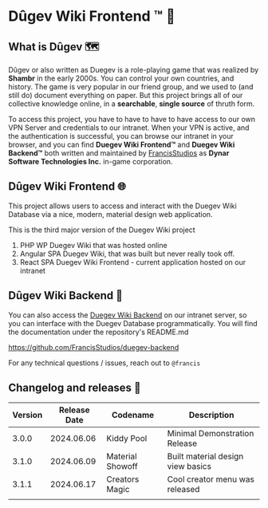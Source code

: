 # Dûgev Wiki Frontend ™ 📖

## What is Dûgev 🗺️

Dûgev or also written as Duegev is a role-playing game that was realized by **Shambr** in the early 2000s. You can control your own countries, and history. The game is very popular in our friend group, and we used to (and still do) document everything on paper. But this project brings all of our collective knowledge online, in a **searchable**, **single source** of thruth form.

To access this project, you have to have to have to have access to our own VPN Server and credentials to our intranet. When your VPN is active, and the authentication is successful, you can browse our intranet in your browser, and you can find **Duegev Wiki Frontend™** and **Duegev Wiki Backend™** both written and maintained by [FrancisStudios](https://github.com/francisstudios) as **Dynar Software Technologies Inc.** in-game corporation.

## Dûgev Wiki Frontend 🌐

This project allows users to access and interact with the Duegev Wiki Database via a nice, modern, material design web application. 

This is the third major version of the Duegev Wiki project
1) PHP WP Duegev Wiki that was hosted online
2) Angular SPA Duegev Wiki, that was built but never really took off.
3) React SPA Duegev Wiki Frontend - current application hosted on our intranet

## Dûgev Wiki Backend 🔌

You can also access the [Duegev Wiki Backend](https://github.com/FrancisStudios/duegev-backend) on our intranet server, so you can interface with the Duegev Database programmatically. You will find the documentation under the repository's README.md

https://github.com/FrancisStudios/duegev-backend

For any technical questions / issues, reach out to ``@francis``

## Changelog and releases 📃

| Version  | Release Date | Codename         | Description                   |
| -------- | ------------ | ---------------- | ----------------------------- |
| 3.0.0    |  2024.06.06  | Kiddy Pool       | Minimal Demonstration Release |   
| 3.1.0    |  2024.06.09  | Material Showoff | Built material design view basics  |   
| 3.1.1    | 2024.06.17   | Creators Magic   | Cool creator menu was released  |   
|          |              |                  |                               |